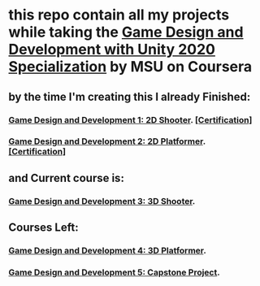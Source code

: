 # this repo contain all my projects while taking the [Game Design and Development with Unity 2020 Specialization](https://www.coursera.org/specializations/game-design-and-development) by MSU on Coursera

## by the time I'm creating this I already Finished:

### [Game Design and Development 1: 2D Shooter](https://www.coursera.org/learn/game-design-and-development-1?specialization=game-design-and-development). [[Certification]](https://coursera.org/share/90c5a6ff6ded6564913e99ee2bd85fa4)

### [Game Design and Development 2: 2D Platformer](https://www.coursera.org/learn/game-design-and-development-2?specialization=game-design-and-development). [[Certification]](https://coursera.org/share/f5add74b6acf86e37403bd3ad7cd8562)

## and Current course is:

### [Game Design and Development 3: 3D Shooter](https://www.coursera.org/learn/game-design-and-development-3?specialization=game-design-and-development).

## Courses Left:

### [Game Design and Development 4: 3D Platformer](https://www.coursera.org/learn/game-design-and-development-4).

### [Game Design and Development 5: Capstone Project](https://www.coursera.org/learn/game-design-and-development-5).

